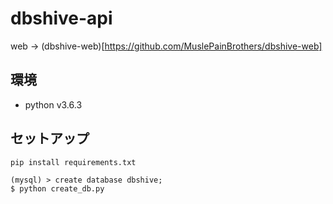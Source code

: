 # dbshive-api
web -> (dbshive-web)[https://github.com/MuslePainBrothers/dbshive-web]

## 環境
- python v3.6.3

## セットアップ
```
pip install requirements.txt

(mysql) > create database dbshive;
$ python create_db.py
```
